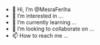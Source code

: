 - 👋 Hi, I’m @MesraFeriha
- 👀 I’m interested in ...
- 🌱 I’m currently learning ...
- 💞️ I’m looking to collaborate on ...
- 📫 How to reach me ...

<!---
MesraFeriha/MesraFeriha is a ✨ special ✨ repository because its `README.md` (this file) appears on your GitHub profile.
You can click the Preview link to take a look at your changes.
--->
